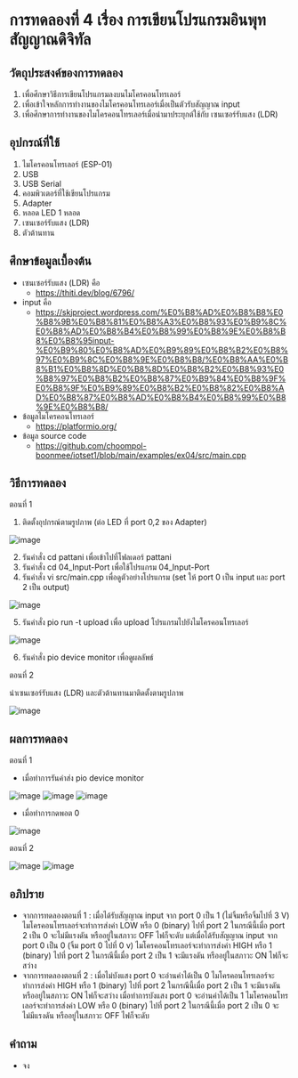 # การทดลองที่ 4 เรื่อง การเขียนโปรแกรมอินพุทสัญญาณดิจิทัล

## วัตถุประสงค์ของการทดลอง
1. เพื่อศึกษาวิธีการเขียนโปรแกรมลงบนไมโครคอนโทรเลอร์ 
2. เพื่อเข้าใจหลักการทำงานของไมโครคอนโทรเลอร์เมื่อเป็นตัวรับสัญญาณ input
3. เพื่อศึกษาการทำงานของไมโครคอนโทรเลอร์เมื่อนำมาประยุกต์ใช้กับ เซนเซอร์รับแสง (LDR)

## อุปกรณ์ที่ใช้ 
1. ไมโครคอนโทรเลอร์ (ESP-01)
2. USB
3. USB Serial
4. คอมพิวเตอร์ที่ใช้เขียนโปรแกรม
5. Adapter
6. หลอด LED 1 หลอด
7. เซนเซอร์รับแสง (LDR)
8. ตัวต้านทาน

## ศึกษาข้อมูลเบื้องต้น
* เซนเซอร์รับแสง (LDR) คือ
  * https://thiti.dev/blog/6796/
* input คือ
  * https://skjproject.wordpress.com/%E0%B8%AD%E0%B8%B8%E0%B8%9B%E0%B8%81%E0%B8%A3%E0%B8%93%E0%B9%8C%E0%B8%AD%E0%B8%B4%E0%B8%99%E0%B8%9E%E0%B8%B8%E0%B8%95input-%E0%B9%80%E0%B8%AD%E0%B9%89%E0%B8%B2%E0%B8%97%E0%B9%8C%E0%B8%9E%E0%B8%B8/%E0%B8%AA%E0%B8%B1%E0%B8%8D%E0%B8%8D%E0%B8%B2%E0%B8%93%E0%B8%97%E0%B8%B2%E0%B8%87%E0%B9%84%E0%B8%9F%E0%B8%9F%E0%B9%89%E0%B8%B2%E0%B8%82%E0%B8%AD%E0%B8%87%E0%B8%AD%E0%B8%B4%E0%B8%99%E0%B8%9E%E0%B8%B8/
* ข้อมูลไมโครคอนโทรเลอร์
  * https://platformio.org/
* ข้อมูล source code
  * https://github.com/choompol-boonmee/iotset1/blob/main/examples/ex04/src/main.cpp
  
## วิธีการทดลอง
ตอนที่ 1 
1. ติดตั้งอุปกรณ์ตามรูปภาพ (ต่อ LED ที่ port 0,2 ของ Adapter)

![image](https://user-images.githubusercontent.com/80880229/112199874-32531280-8c41-11eb-9642-9446dd1870cb.png)

2. รันคำสั่ง cd pattani เพื่อเข้าไปที่โฟลเดอร์ pattani
3. รันคำสั่ง cd 04_Input-Port เพื่อใช้โปรแกรม 04_Input-Port
4. รันคำสั่ง vi src/main.cpp เพื่อดูตัวอย่างโปรแกรม (set ให้ port 0 เป็น input และ port 2 เป็น output)

![image](https://user-images.githubusercontent.com/80880229/112199969-50b90e00-8c41-11eb-8397-bd5c30f3f729.png)

5. รันคำสั่ง pio run -t upload เพื่อ upload โปรแกรมไปยังไมโครคอนโทรเลอร์

![image](https://user-images.githubusercontent.com/80880229/112200176-8c53d800-8c41-11eb-8545-0f4a612f2ca1.png)

6. รันคำสั่ง pio device monitor เพื่อดูผลลัพธ์

ตอนที่ 2

นำเซนเซอร์รับแสง (LDR) และตัวต้านทานมาติดตั้งตามรูปภาพ

![image](https://user-images.githubusercontent.com/80880229/112201176-91fded80-8c42-11eb-87c1-10c3d886ebb6.png)

## ผลการทดลอง
ตอนที่ 1
* เมื่อทำการรันคำส่ง pio device monitor

![image](https://user-images.githubusercontent.com/80880229/112200350-bad1b300-8c41-11eb-89d7-43ab2d795a31.png)
![image](https://user-images.githubusercontent.com/80880229/112200516-e5237080-8c41-11eb-85b7-b12531624072.png)
![image](https://user-images.githubusercontent.com/80880229/112200628-ff5d4e80-8c41-11eb-9740-d5fa52d00bd3.png)

* เมื่อทำการกดพอต 0

![image](https://user-images.githubusercontent.com/80880229/112200760-2287fe00-8c42-11eb-938c-8b045407e715.png)

ตอนที่ 2

![image](https://user-images.githubusercontent.com/80880229/112201347-bc4fab00-8c42-11eb-916d-9261294a5807.png)
![image](https://user-images.githubusercontent.com/80880229/112201411-cd002100-8c42-11eb-9009-1ba1ede99539.png)


## อภิปราย
* จากการทดลองตอนที่ 1 : เมื่อได้รับสัญญาณ input จาก port 0 เป็น 1 (ไม่จิ้มหรือจิ้มไปที่ 3 V) ไมโครคอนโทรเลอร์จะทำการส่งค่า LOW หรือ 0 (binary) ไปที่ port 2 ในกรณีนี้เมื่อ port 2 เป็น 0 จะไม่มีแรงดัน หรืออยู่ในสภาวะ OFF ไฟก็จะดับ แต่เมื่อได้รับสัญญาณ input จาก port 0 เป็น 0 (จิ้ม port 0 ไปที่ 0 v) ไมโครคอนโทรเลอร์จะทำการส่งค่า HIGH หรือ 1 (binary) ไปที่ port 2 ในกรณีนี้เมื่อ port 2 เป็น 1 จะมีแรงดัน หรืออยู่ในสภาวะ ON ไฟก็จะสว่าง
* จากการทดลองตอนที่ 2 : เมื่อไม่บังแสง port 0 จะอ่านค่าได้เป็น 0 ไมโครคอนโทรเลอร์จะทำการส่งค่า HIGH หรือ 1 (binary) ไปที่ port 2 ในกรณีนี้เมื่อ port 2 เป็น 1 จะมีแรงดัน หรืออยู่ในสภาวะ ON ไฟก็จะสว่าง เมื่อทำการบังแสง port 0 จะอ่านค่าได้เป็น 1 ไมโครคอนโทรเลอร์จะทำการส่งค่า LOW หรือ 0 (binary) ไปที่ port 2 ในกรณีนี้เมื่อ port 2 เป็น 0 จะไม่มีแรงดัน หรืออยู่ในสภาวะ OFF ไฟก็จะดับ
  
## คำถาม
* จง
